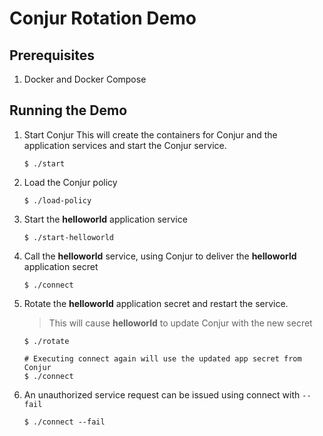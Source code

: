 # Conjur Rotation Demo

## Prerequisites

1. Docker and Docker Compose

## Running the Demo

1. Start Conjur
    This will create the containers for Conjur and the application services and start the
    Conjur service.
    ```
    $ ./start
    ```

2. Load the Conjur policy
    ```
    $ ./load-policy
    ```

3. Start the **helloworld** application service
    ```
    $ ./start-helloworld
    ```

4. Call the **helloworld** service, using Conjur to deliver the **helloworld** application secret
    ```
    $ ./connect
    ```

5. Rotate the **helloworld** application secret and restart the service.
    > This will cause **helloworld** to update Conjur with the new secret
    ```
    $ ./rotate

    # Executing connect again will use the updated app secret from Conjur
    $ ./connect
    ```

6. An unauthorized service request can be issued using connect with `--fail`
    ```
    $ ./connect --fail
    ```

